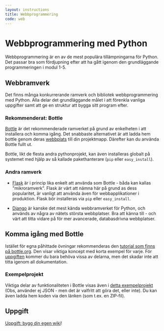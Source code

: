 ```yaml
---
layout: instructions
title: Webbprogrammering
code: web
---
```


# Webbprogrammering med Python

Webbprogrammering är en av de mest populära tillämpningarna för Python. Det passar bra som fördjupning efter att ha gått igenom den grundläggande programmeringen i modul 1-5.

<!--

## ScalableLearning - Videos om webbapplikationer

Till denna modul finns det videoinspelningar som jag gjort. De är kompletterande till föreläsningarna som vi haft i denna modul, och går igenom alla koncept grundligt. All kod som skrivs i videoinspelningarna finns även tillgänglig. För att få tillgång till dessa videos, och möjlighet att ställa frågor till videoinspelningarna så följ dessa instuktioner:

1. Surfa till [https://www.scalable-learning.com/#/](https://www.scalable-learning.com/#/) och skapa ett konto med valfri epostadress.
2. Lägg till denna kursen genom att välja  “Join Course” från menyn “Courses” och ange följande nyckel för kusen: DA354A : YELAT-29268

-->

## Webbramverk

Det finns många konkurrerande ramverk och bibliotek webbprogrammering med Python. Alla delar det grundläggande målet i att förenkla vanliga uppgifter samt att ge en struktur att bygga sitt program efter.

### Rekommenderat: Bottle

[Bottle](http://bottlepy.org/) är det rekommenderade ramverket på grund av enkelheten i att installera och komma igång. Det snabbaste alternativet är att ladda hem bottle genom deras [webbplats](http://bottlepy.org/docs/stable/) till din projektmapp. Därefter kan du använda Bottle fullt ut.

Bottle, likt de flesta andra pythonprojekt, kan även installeras globalt på systemet med hjälp av så kallade pakethanterare (`pip` eller `easy_install`).

### Andra ramverk

* [Flask](http://flask.pocoo.org) är i princip lika enkelt att använda som Bottle - båda kan kallas "mikroramverk". Flask är värt att nämna här på grund as dess popularitet, är vanligt att använda även för webbapplikationer i produktion. Flask bör installeras via `pip` eller `easy_install`.

* [Django](https://www.djangoproject.com) är kanske det mest kända webbramverket för Python, och används av några av nätets största webbplatser. Bra att känna till - och värt att titta vidare på för mer avancerade, databasdrivna webbplatser.


## Komma igång med Bottle

Istället för egna påhittade övningar rekommenderas den [tutorial som finns på bottle.org](http://bottlepy.org/docs/dev/tutorial.html#quickstart-hello-world). Den visar viktiga koncept med korta exempel för varje. För [uppgiften](assignments/wiki.html) kommer du bara behöva vissa av delarna, men det skadar inte att titta igenom all dokumentation.

### Exempelprojekt

Viktiga delar av funktionaliteten i Bottle visas även i [detta exempelprojekt](https://github.com/Tibbelit/Example-bottle-app) (Obs, använder ej JSON - men det är valfritt att göra det, eller inte). Du kan även ladda hem koden via den länken (som t.ex. en ZIP-fil).

<!--
[Så här ser det ut när man kör projektet](http://tibbelit2.pythonanywhere.com/). (Publicerat gratis via [PythonAnywhere](https://www.pythonanywhere.com).)
-->

## Uppgift

[Uppgift: bygg din egen wiki](assignments/wiki.html)!

